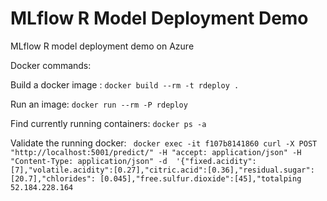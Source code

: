 # MLflow R Model Deployment Demo

MLflow R model deployment demo on Azure



Docker commands:

Build a docker image :
`docker build --rm -t rdeploy .`

Run an image:
``docker run --rm -P rdeploy``

Find currently running containers:
``docker ps -a``

Validate the running docker:
` docker exec -it f107b8141860 curl -X POST "http://localhost:5001/predict/" -H "accept: application/json" -H "Content-Type: application/json" -d  '{"fixed.acidity":[7],"volatile.acidity":[0.27],"citric.acid":[0.36],"residual.sugar":[20.7],"chlorides": [0.045],"free.sulfur.dioxide":[45],"totalping 52.184.228.164`
